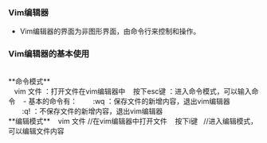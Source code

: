  ### Vim编辑器
  - Vim编辑器的界面为非图形界面，由命令行来控制和操作。
  
### Vim编辑器的基本使用
<br/>
 **命令模式**
 <br/>
    vim 文件  ：打开文件在vim编辑器中
    按下esc键  ：进入命令模式，可以输入命令
    - 基本的命令有：
        :wq ：保存文件的新增内容，退出vim编辑器<br/>
        :q! ：不保存文件的新增内容，退出vim编辑器<br/>
 **编辑模式**
    vim 文件  //在vim编辑器中打开文件
    按下i键   //进入编辑模式，可以编辑文件内容
